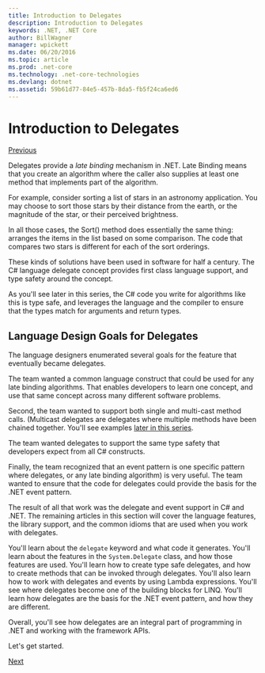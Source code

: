 ```yaml
---
title: Introduction to Delegates
description: Introduction to Delegates
keywords: .NET, .NET Core
author: BillWagner
manager: wpickett
ms.date: 06/20/2016
ms.topic: article
ms.prod: .net-core
ms.technology: .net-core-technologies
ms.devlang: dotnet
ms.assetid: 59b61d77-84e5-457b-8da5-fb5f24ca6ed6
---
```


# Introduction to Delegates

[Previous](delegates-events.md)

Delegates provide a *late binding* mechanism in .NET. Late Binding
means that you create an algorithm where the caller also supplies
at least one method that implements part of the algorithm.

For example, consider sorting a list of stars in an astronomy application.
You may choose to sort those stars by their distance from the earth, or the
magnitude of the star, or their perceived brightness.

In all those cases, the Sort() method does essentially the same thing:
arranges the items in the list based on some comparison. The code that
compares two stars is different for each of the sort orderings.

These kinds of solutions have been used in software for half a century.
The C# language delegate concept provides first class language support,
and type safety around the concept.

As you'll see later in this series, the C# code you write for algorithms
like this is type safe, and leverages the language and the compiler to
ensure that the types match for arguments and return types.

## Language Design Goals for Delegates

The language designers enumerated several goals for the feature that
eventually became delegates.

The team wanted a common language construct that could be used for
any late binding algorithms. That enables developers to learn one
concept, and use that same concept across many different software
problems.

Second, the team wanted to support both single and multi-cast method
calls. (Multicast delegates are delegates where multiple methods have
been chained together. You'll see examples
[later in this series](delegate-class.md). 

The team wanted delegates to support the same type safety that developers
expect from all C# constructs. 

Finally, the team recognized that an event pattern is one specific pattern
where delegates, or any late binding algorithm) is very useful. The team
wanted to ensure that the code for delegates could provide the basis for
the .NET event pattern.

The result of all that work was the delegate and event support in C# and
.NET. The remaining articles in this section will cover the language
features, the library support, and the common idioms that are used
when you work with delegates.

You'll learn about the `delegate` keyword and what code it generates. You'll
learn about the features in the `System.Delegate` class, and how those features
are used. You'll learn how to create type safe delegates, and how to create methods
that can be invoked through delegates. You'll also learn how to work with delegates
and events by using Lambda expressions. You'll see where delegates become one of the
building blocks for LINQ. You'll learn how delegates are the basis for the .NET
event pattern, and how they are different.

Overall, you'll see how delegates are an integral part of programming in .NET
and working with the framework APIs.

Let's get started.

[Next](delegate-class.md)
